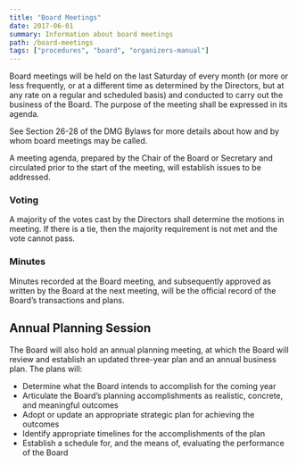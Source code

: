 ```yaml
---
title: "Board Meetings"
date: 2017-06-01
summary: Information about board meetings
path: /board-meetings
tags: ["procedures", "board", "organizers-manual"]
---
```


Board meetings will be held on the last Saturday of every month (or more or less frequently, or at a different time as determined by the Directors, but at any rate on a regular and scheduled basis) and conducted to carry out the business of the Board. The purpose of the meeting shall be expressed in its agenda.

See Section 26-28 of the DMG Bylaws for more details about how and by whom board meetings may be called.

A meeting agenda, prepared by the Chair of the Board or Secretary and circulated prior to the start of the meeting, will establish issues to be addressed.

### Voting

A majority of the votes cast by the Directors shall determine the motions in meeting. If there is a tie, then the majority requirement is not met and the vote cannot pass.

### Minutes

Minutes recorded at the Board meeting, and subsequently approved as written by the Board at the next meeting, will be the official record of the Board’s transactions and plans.

## Annual Planning Session

The Board will also hold an annual planning meeting, at which the Board will review and establish an updated three-year plan and an annual business plan. The plans will:

- Determine what the Board intends to accomplish for the coming year
- Articulate the Board’s planning accomplishments as realistic, concrete, and meaningful outcomes
- Adopt or update an appropriate strategic plan for achieving the outcomes
- Identify appropriate timelines for the accomplishments of the plan
- Establish a schedule for, and the means of, evaluating the performance of the Board
